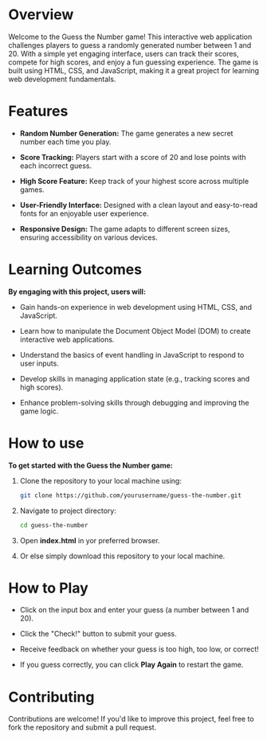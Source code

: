 # Overview
Welcome to the Guess the Number game! This interactive web application challenges players to guess a randomly generated number between 1 and 20. With a simple yet engaging interface, users can track their scores, compete for high scores, and enjoy a fun guessing experience. The game is built using HTML, CSS, and JavaScript, making it a great project for learning web development fundamentals.

# Features
- **Random Number Generation:** The game generates a new secret number each time you play.
  
- **Score Tracking:** Players start with a score of 20 and lose points with each incorrect guess.
  
- **High Score Feature:** Keep track of your highest score across multiple games.
  
- **User-Friendly Interface:** Designed with a clean layout and easy-to-read fonts for an enjoyable user experience.
  
- **Responsive Design:** The game adapts to different screen sizes, ensuring accessibility on various devices.
  
# Learning Outcomes
**By engaging with this project, users will:**

- Gain hands-on experience in web development using HTML, CSS, and JavaScript.
  
- Learn how to manipulate the Document Object Model (DOM) to create interactive web applications.
  
- Understand the basics of event handling in JavaScript to respond to user inputs.
  
- Develop skills in managing application state (e.g., tracking scores and high scores).
  
- Enhance problem-solving skills through debugging and improving the game logic.

# How to use
  **To get started with the Guess the Number game:**
1. Clone the repository to your local machine using:
   ```bash
   git clone https://github.com/yourusername/guess-the-number.git
   ```
   
2. Navigate to project directory:
    ```bash
    cd guess-the-number
    ```

3. Open **index.html** in yor preferred browser.

4. Or else simply download this repository to your local machine.

# How to Play
- Click on the input box and enter your guess (a number between 1 and 20).
  
- Click the "Check!" button to submit your guess.
  
- Receive feedback on whether your guess is too high, too low, or correct!
  
- If you guess correctly, you can click **Play Again** to restart the game.

# Contributing
Contributions are welcome! If you'd like to improve this project, feel free to fork the repository and submit a pull request.

